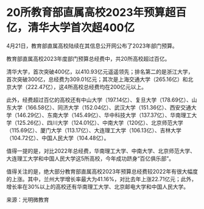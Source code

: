 # 20所教育部直属高校2023年预算超百亿，清华大学首次超400亿

4月21日，教育部直属高校陆续在其信息公开网公布了2023年部门预算。

教育部直属高校2023年度部门预算总经费中，共20所高校超过百亿。

清华大学，首次突破400亿，以410.93亿元遥遥领先；排名第二的是浙江大学，首次突破300亿，总经费为309.01亿元；其次是上海交通大学（265.16亿）和北京大学（222.47亿），这4所高校总经费均在200亿元以上。

此外，经费超过百亿的高校还有中山大学（197.14亿）、复旦大学（178.69亿）、山东大学（166.58亿）、同济大学（152.04亿）、武汉大学（151.36亿）、西安交通大学（146.29亿）、东南大学（145.49亿）、华中科技大学（137.37亿）、华南理工大学（125.26亿）、四川大学（124.01亿）、中南大学（120亿）、北京师范大学（115.69亿）、厦门大学（113.17亿）、大连理工大学（106.13亿）、吉林大学（104.72亿）、中国人民大学（104.48亿）。

值得一提的是，对比2022年总经费，华南理工大学、中南大学、北京师范大学、大连理工大学和中国人民大学这5所高校，今年成功跻身“百亿俱乐部”。

值得关注的是，绝大部分教育部直属高校2023年预算总经费较2022年有很大幅度的上涨。其中，兰州大学增长率最大为41.16%，对比去年上涨22.71亿元；此外，增长率在30%以上的高校还有华南理工大学、北京邮电大学和中国人民大学。

来源：光明微教育

